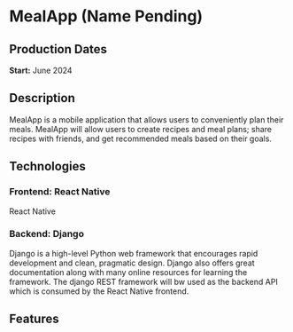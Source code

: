 MealApp (Name Pending)
====

## Production Dates
**Start:** June 2024

## Description
MealApp is a mobile application that allows users to conveniently plan their meals. MealApp will allow users to create recipes and meal plans; share recipes with friends, and get recommended meals based on their goals.

## Technologies

### Frontend: React Native
React Native

### Backend: Django
Django is a high-level Python web framework that encourages rapid development and clean, pragmatic design. Django also offers great documentation along with many online resources for learning the framework. The django REST framework will bw used as the backend API which is consumed by the React Native frontend. 

## Features
